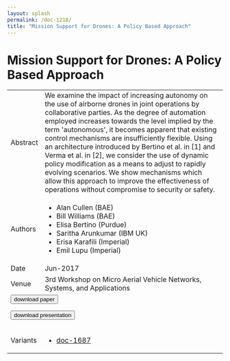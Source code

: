 ```yaml
---
layout: splash
permalink: /doc-1218/
title: "Mission Support for Drones: A Policy Based Approach"
---
```


# Mission Support for Drones: A Policy Based Approach

<table>
    <tbody>
    <tr>
        <td>Abstract</td>
        <td>We examine the impact of increasing autonomy on the use of airborne drones in joint operations by collaborative parties. As the degree of automation employed increases towards the level implied by the term 'autonomous', it becomes apparent that existing control mechanisms are insufficiently flexible. Using an architecture introduced by Bertino et al. in [1] and Verma et al. in [2], we consider the use of dynamic policy modification as a means to adjust to rapidly evolving scenarios. We show mechanisms which allow this approach to improve the effectiveness of operations without compromise to security or safety.</td>
    </tr>
    <tr>
        <td>Authors</td>
        <td>
            <ul>
                <li>Alan Cullen (BAE)</li>
                <li>Bill Williams (BAE)</li>
                <li>Elisa Bertino (Purdue)</li>
                <li>Saritha Arunkumar (IBM UK)</li>
                <li>Erisa Karafili (Imperial)</li>
                <li>Emil Lupu (Imperial)</li>
            </ul>
        </td>
    </tr>
    <tr>
        <td>Date</td>
        <td>Jun-2017</td>
    </tr>
    <tr>
        <td>Venue</td>
        <td>3rd Workshop on Micro Aerial Vehicle Networks, Systems, and Applications</td>
    </tr>
        <tr>
            <td colspan="2">
                <form method="get" action="https://ibm.box.com/v/doc-1218-paper">
                    <button type="submit">download paper</button>
                </form>
                <form method="get" action="https://ibm.box.com/v/doc-1218-slides">
                    <button type="submit">download presentation</button>
                </form>
            </td>
        </tr>
        <tr>
            <td>Variants</td>
            <td>
                <ul>
                    <li><a href="\doc-1687\">doc-1687</a></li>
                </ul>
            </td>
        </tr>
    </tbody>
</table>
